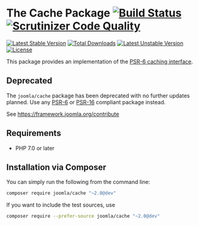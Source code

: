 # The Cache Package [![Build Status](https://travis-ci.org/joomla-framework/cache.png?branch=master)](https://travis-ci.org/joomla-framework/cache) [![Scrutinizer Code Quality](https://scrutinizer-ci.com/g/joomla-framework/cache/badges/quality-score.png?b=2.0-dev)](https://scrutinizer-ci.com/g/joomla-framework/cache/?branch=2.0-dev)

[![Latest Stable Version](https://poser.pugx.org/joomla/cache/v/stable)](https://packagist.org/packages/joomla/cache)
[![Total Downloads](https://poser.pugx.org/joomla/cache/downloads)](https://packagist.org/packages/joomla/cache)
[![Latest Unstable Version](https://poser.pugx.org/joomla/cache/v/unstable)](https://packagist.org/packages/joomla/cache)
[![License](https://poser.pugx.org/joomla/cache/license)](https://packagist.org/packages/joomla/cache)

This package provides an implementation of the [PSR-6 caching interface](http://www.php-fig.org/psr/psr-6/).

## Deprecated

The `joomla/cache` package has been deprecated with no further updates planned. Use
any [PSR-6](https://packagist.org/search/?query=psr%2Fcache)
or [PSR-16](https://packagist.org/search/?query=psr%2Fsimple-cache) compliant package instead.

See https://framework.joomla.org/contribute

## Requirements

* PHP 7.0 or later

## Installation via Composer

You can simply run the following from the command line:

```sh
composer require joomla/cache "~2.0@dev"
```

If you want to include the test sources, use

```sh
composer require --prefer-source joomla/cache "~2.0@dev"
```
